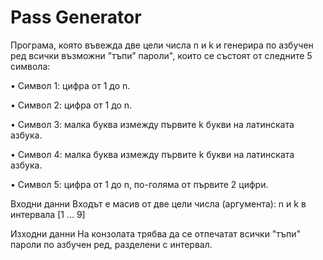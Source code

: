 # Pass Generator

Програма, която въвежда две цели числа n и k и генерира по азбучен
ред всички възможни "тъпи” пароли", които се състоят от следните 5 символа:


• Символ 1: цифра от 1 до n.

• Символ 2: цифра от 1 до n.

• Символ 3: малка буква измежду първите k букви на латинската азбука.

• Символ 4: малка буква измежду първите k букви на латинската азбука.

• Символ 5: цифра от 1 до n, по-голяма от първите 2 цифри.

Входни данни
Входът е масив от две цели числа (аргумента): n и k в интервала [1 … 9]


Изходни данни
На конзолата трябва да се отпечатат всички "тъпи" пароли по азбучен ред,
разделени с интервал.
